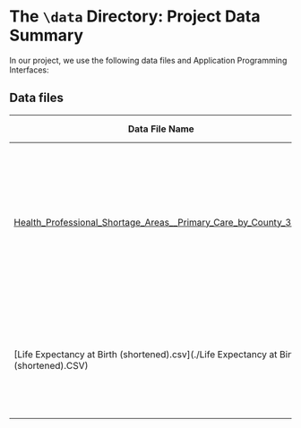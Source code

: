 # The `\data` Directory: Project Data Summary 

In our project, we use the following data files and Application Programming Interfaces:

## Data files
|Data File Name | Brief Description|
|---------------| -----------------|
|[Health_Professional_Shortage_Areas__Primary_Care_by_County_3.csv](./Health_Professional_Shortage_Areas__Primary_Care_by_County_3.csv) | This file contains the shortage status of primary care providers county by county across the nation. (See report for details.)
|[Life Expectancy at Birth (shortened).csv](./Life Expectancy at Birth (shortened).CSV) | This file contains the life expectancy at birth of each county. (See the report for details.)



